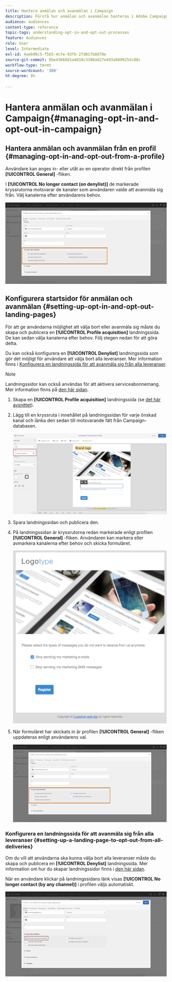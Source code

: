 ```yaml
---
title: Hantera anmälan och avanmälan i Campaign
description: Förstå hur anmälan och avanmälan hanteras i Adobe Campaign.
audience: audiences
content-type: reference
topic-tags: understanding-opt-in-and-opt-out-processes
feature: Audiences
role: User
level: Intermediate
exl-id: 4aeb90c5-f5b5-4cfe-93fb-2fd01fb8d70e
source-git-commit: 8be43668d1a4610c3388ad27e493a689925dc88c
workflow-type: tm+mt
source-wordcount: '309'
ht-degree: 8%

---
```


# Hantera anmälan och avanmälan i Campaign{#managing-opt-in-and-opt-out-in-campaign}

## Hantera anmälan och avanmälan från en profil {#managing-opt-in-and-opt-out-from-a-profile}

Användare kan anges in- eller utåt av en operator direkt från profilen **[!UICONTROL General]** -fliken.

I **[!UICONTROL No longer contact (on denylist)]** de markerade kryssrutorna motsvarar de kanaler som användaren valde att avanmäla sig från. Välj kanalerna efter användarens behov.

![](assets/optin_landingpage_3.png)

## Konfigurera startsidor för anmälan och avanmälan {#setting-up-opt-in-and-opt-out-landing-pages}

För att ge användarna möjlighet att välja bort eller avanmäla sig måste du skapa och publicera en **[!UICONTROL Profile acquisition]** landningssida. De kan sedan välja kanalerna efter behov. Följ stegen nedan för att göra detta.

Du kan också konfigurera en **[!UICONTROL Denylist]** landningssida som gör det möjligt för användare att välja bort alla leveranser. Mer information finns i [Konfigurera en landningssida för att avanmäla sig från alla leveranser](#setting-up-a-landing-page-to-opt-out-from-all-deliveries).

>[!NOTE]
>
>Landningssidor kan också användas för att aktivera serviceabonnemang. Mer information finns på [den här sidan](../../channels/using/configuring-landing-page.md#linking-a-landing-page-to-a-service).

1. Skapa en **[!UICONTROL Profile acquisition]** landningssida (se [det här avsnittet](../../channels/using/getting-started-with-landing-pages.md)).
1. Lägg till en kryssruta i innehållet på landningssidan för varje önskad kanal och länka den sedan till motsvarande fält från Campaign-databasen.

   ![](assets/optin_landingpage_1.png)

1. Spara landningssidan och publicera den.
1. På landningssidan är kryssrutorna redan markerade enligt profilen **[!UICONTROL General]** -fliken. Användaren kan markera eller avmarkera kanalerna efter behov och skicka formuläret.

   ![](assets/optin_landingpage_2.png)

1. När formuläret har skickats in är profilen **[!UICONTROL General]** -fliken uppdateras enligt användarens val.

   ![](assets/optin_landingpage_3.png)

### Konfigurera en landningssida för att avanmäla sig från alla leveranser {#setting-up-a-landing-page-to-opt-out-from-all-deliveries}

Om du vill att användarna ska kunna välja bort alla leveranser måste du skapa och publicera en **[!UICONTROL Denylist]** landningssida. Mer information om hur du skapar landningssidor finns i [den här sidan](../../channels/using/getting-started-with-landing-pages.md).

När en användare klickar på landningssidans länk visas **[!UICONTROL No longer contact (by any channel)]** i profilen väljs automatiskt.

![](assets/blocklisting_allchannels.png)
